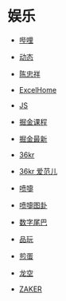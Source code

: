 # 娱乐


<div id = "首"></div>
<script src = "../js/首.js"></script>


* [哔哩](https://m.bilibili.com/)
* [动态](https://t.bilibili.com/)
* [陈忠祥](https://m.bilibili.com/space/238171819)


* [ExcelHome](https://club.excelhome.net/forum.php?mod=guide&view=newthread&mobile=2)
* [JS](https://club.excelhome.net/forum.php?mod=forumdisplay&fid=194&mobile=2)


* [掘金课程](https://juejin.cn/course)
* [掘金最新](https://juejin.cn/?sort=newest)


* [36kr](https://m.36kr.com/)
* [36kr 爱范儿](https://m.36kr.com/user/16637033)


* [喷嚏](http://www.dapenti.com/blog/indexforweb.asp)
* [喷嚏图卦](http://www.dapenti.com/blog/blog.asp?name=xilei&subjectid=70)


* [数字尾巴](https://m.dgtle.com/)
* [品玩](https://www.pingwest.com/)
* [煎蛋](http://i.jandan.net/)


* [龙空](https://www.lkong.com/)
* [ZAKER](http://www.myzaker.com/)

